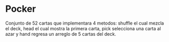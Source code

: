 # Pocker
Conjunto de 52 cartas que implementara 4  metodos: shuffle el cual mezcla el deck, head el cual mostra la primera carta, pick selecciona una carta al azar y hand regresa un arreglo de 5 cartas del deck.
